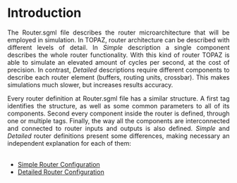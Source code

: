 # Introduction #
<p align='justify'>
The Router.sgml file describes the router microarchitecture that will be employed in simulation. In TOPAZ, router architecture can be described with different levels of detail. In <i>Simple</i> description a single component describes the whole router functionality. With this kind of router TOPAZ is able to simulate an elevated amount of cycles per second, at the cost of precision. In contrast, <i>Detailed</i> descriptions require different components to describe each router element (buffers, routing units, crossbar). This makes simulations much slower, but increases results accuracy.<br>
</p>
<p align='justify'>
Every router definition at Router.sgml file has a similar structure. A first tag identifies the structure, as well as some common parameters to all of its components. Second every component inside the router is defined, through one or multiple tags. Finally, the way all the components are interconnected and connected to router inputs and outputs is also defined. <i>Simple</i> and <i>Detailed</i> router definitions present some differences, making necessary an independent explanation for each of them:<br>
<br>
<ul><li><a href='simplerouterSGML.md'>Simple Router Configuration</a>
</li><li><a href='detailedrouterSGML.md'>Detailed Router Configuration</a>
</p>